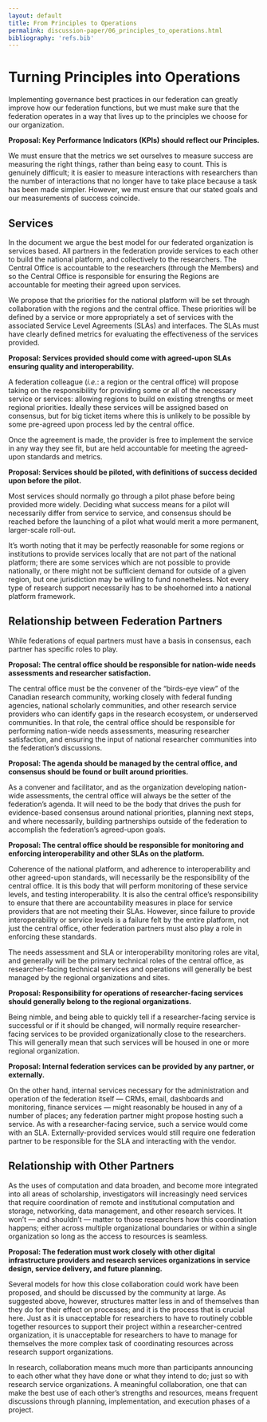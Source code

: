 ```yaml
---
layout: default
title: From Principles to Operations
permalink: discussion-paper/06_principles_to_operations.html
bibliography: 'refs.bib'
---
```


Turning Principles into Operations 
==================================

Implementing governance best practices in our federation can greatly
improve how our federation functions, but we must make sure that the
federation operates in a way that lives up to the principles we choose
for our organization.

**Proposal: Key Performance Indicators (KPIs) should reflect our
Principles.**

We must ensure that the metrics we set ourselves to measure success are
measuring the right things, rather than being easy to count. This is
genuinely difficult; it is easier to measure interactions with
researchers than the number of interactions that no longer have to take
place because a task has been made simpler. However, we must ensure that
our stated goals and our measurements of success coincide.

Services 
--------

In the document we argue the best model for our federated organization
is services based. All partners in the federation provide services to
each other to build the national platform, and collectively to the
researchers. The Central Office is accountable to the researchers
(through the Members) and so the Central Office is responsible for
ensuring the Regions are accountable for meeting their agreed upon
services.

We propose that the priorities for the national platform will be set
through collaboration with the regions and the central office. These
priorities will be defined by a service or more appropriately a set of
services with the associated Service Level Agreements (SLAs) and
interfaces. The SLAs must have clearly defined metrics for evaluating
the effectiveness of the services provided.

**Proposal: Services provided should come with agreed-upon SLAs ensuring
quality and interoperability.**

A federation colleague (*i.e.*: a region or the central office) will
propose taking on the responsibility for providing some or all of the
necessary service or services: allowing regions to build on existing
strengths or meet regional priorities. Ideally these services will be
assigned based on consensus, but for big ticket items where this is
unlikely to be possible by some pre-agreed upon process led by the
central office.

Once the agreement is made, the provider is free to implement the
service in any way they see fit, but are held accountable for meeting
the agreed-upon standards and metrics.

**Proposal: Services should be piloted, with definitions of success
decided upon before the pilot.**

Most services should normally go through a pilot phase before being
provided more widely. Deciding what success means for a pilot will
necessarily differ from service to service, and consensus should be
reached before the launching of a pilot what would merit a more
permanent, larger-scale roll-out.

It’s worth noting that it may be perfectly reasonable for some regions
or institutions to provide services locally that are not part of the
national platform; there are some services which are not possible to
provide nationally, or there might not be sufficient demand for outside
of a given region, but one jurisdiction may be willing to fund
nonetheless. Not every type of research support necessarily has to be
shoehorned into a national platform framework.

Relationship between Federation Partners 
----------------------------------------

While federations of equal partners must have a basis in consensus, each
partner has specific roles to play.

**Proposal: The central office should be responsible for nation-wide
needs assessments and researcher satisfaction.**

The central office must be the convener of the “birds-eye view” of the
Canadian research community, working closely with federal funding
agencies, national scholarly communities, and other research service
providers who can identify gaps in the research ecosystem, or
underserved communities. In that role, the central office should be
responsible for performing nation-wide needs assessments, measuring
researcher satisfaction, and ensuring the input of national researcher
communities into the federation’s discussions.

**Proposal: The agenda should be managed by the central office, and
consensus should be found or built around priorities.**

As a convener and facilitator, and as the organization developing
nation-wide assessments, the central office will always be the setter of
the federation’s agenda. It will need to be the body that drives the
push for evidence-based consensus around national priorities, planning
next steps, and where necessarily, building partnerships outside of the
federation to accomplish the federation’s agreed-upon goals.

**Proposal: The central office should be responsible for monitoring and
enforcing interoperability and other SLAs on the platform.**

Coherence of the national platform, and adherence to interoperability
and other agreed-upon standards, will necessarily be the responsibility
of the central office. It is this body that will perform monitoring of
these service levels, and testing interoperability. It is also the
central office’s responsibility to ensure that there are accountability
measures in place for service providers that are not meeting their SLAs.
However, since failure to provide interoperability or service levels is
a failure felt by the entire platform, not just the central office,
other federation partners must also play a role in enforcing these
standards.

The needs assessment and SLA or interoperability monitoring roles are
vital, and generally will be the primary technical roles of the central
office, as researcher-facing technical services and operations will
generally be best managed by the regional organizations and sites.

**Proposal: Responsibility for operations of researcher-facing services
should generally belong to the regional organizations.**

Being nimble, and being able to quickly tell if a researcher-facing
service is successful or if it should be changed, will normally require
researcher-facing services to be provided organizationally close to the
researchers. This will generally mean that such services will be housed
in one or more regional organization.

**Proposal: Internal federation services can be provided by any partner,
or externally.**

On the other hand, internal services necessary for the administration
and operation of the federation itself — CRMs, email, dashboards and
monitoring, finance services — might reasonably be housed in any of a
number of places; any federation partner might propose hosting such a
service. As with a researcher-facing service, such a service would come
with an SLA. Externally-provided services would still require one
federation partner to be responsible for the SLA and interacting with
the vendor.

Relationship with Other Partners 
--------------------------------

As the uses of computation and data broaden, and become more integrated
into all areas of scholarship, investigators will increasingly need
services that require coordination of remote and institutional
computation and storage, networking, data management, and other research
services. It won’t — and shouldn’t — matter to those researchers how
this coordination happens; either across multiple organizational
boundaries or within a single organization so long as the access to
resources is seamless.

**Proposal: The federation must work closely with other digital
infrastructure providers and research services organizations in service
design, service delivery, and future planning.**

Several models for how this close collaboration could work have been
proposed, and should be discussed by the community at large. As
suggested above, however, structures matter less in and of themselves
than they do for their effect on processes; and it is the process that
is crucial here. Just as it is unacceptable for researchers to have to
routinely cobble together resources to support their project within a
researcher-centred organization, it is unacceptable for researchers to
have to manage for themselves the more complex task of coordinating
resources across research support organizations.

In research, collaboration means much more than participants announcing
to each other what they have done or what they intend to do; just so
with research service organizations. A meaningful collaboration, one
that can make the best use of each other’s strengths and resources,
means frequent discussions through planning, implementation, and
execution phases of a project.
